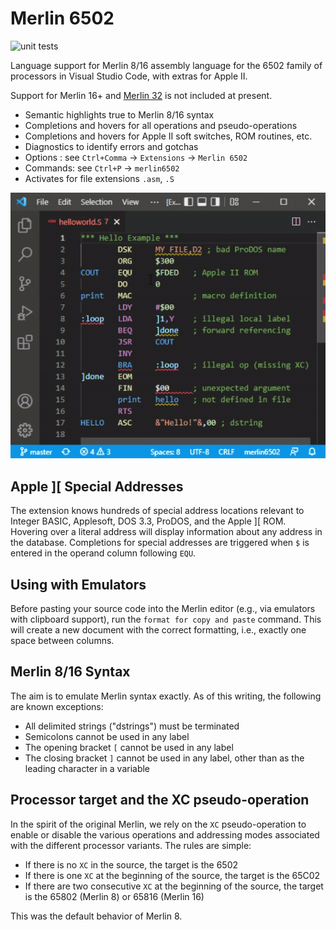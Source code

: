 # Merlin 6502

![unit tests](https://github.com/dfgordon/vscode-language-merlin6502/actions/workflows/node.js.yml/badge.svg)

Language support for Merlin 8/16 assembly language for the 6502 family of processors in Visual Studio Code, with extras for Apple II.

Support for Merlin 16+ and [Merlin 32](https://brutaldeluxe.fr/products/crossdevtools/merlin/) is not included at present.

* Semantic highlights true to Merlin 8/16 syntax
* Completions and hovers for all operations and pseudo-operations
* Completions and hovers for Apple II soft switches, ROM routines, etc.
* Diagnostics to identify errors and gotchas
* Options : see `Ctrl+Comma` -> `Extensions` -> `Merlin 6502`
* Commands: see `Ctrl+P` -> `merlin6502`
* Activates for file extensions `.asm`, `.S`

<img src="sample/demo-merlin.gif" alt="session capture"/>

## Apple ][ Special Addresses

The extension knows hundreds of special address locations relevant to Integer BASIC, Applesoft, DOS 3.3, ProDOS, and the Apple ][ ROM.  Hovering over a literal address will display information about any address in the database.  Completions for special addresses are triggered when `$` is entered in the operand column following `EQU`.

## Using with Emulators

Before pasting your source code into the Merlin editor (e.g., via emulators with clipboard support), run the ``format for copy and paste`` command.  This will create a new document with the correct formatting, i.e., exactly one space between columns.

## Merlin 8/16 Syntax

The aim is to emulate Merlin syntax exactly. As of this writing, the following are known exceptions:

* All delimited strings ("dstrings") must be terminated
* Semicolons cannot be used in any label
* The opening bracket `[` cannot be used in any label
* The closing bracket `]` cannot be used in any label, other than as the leading character in a variable

## Processor target and the XC pseudo-operation

In the spirit of the original Merlin, we rely on the `XC` pseudo-operation to enable or disable the various operations and addressing modes associated with the different processor variants. The rules are simple:

* If there is no `XC` in the source, the target is the 6502
* If there is one `XC` at the beginning of the source, the target is the 65C02
* If there are two consecutive `XC` at the beginning of the source, the target is the 65802 (Merlin 8) or 65816 (Merlin 16)

This was the default behavior of Merlin 8.